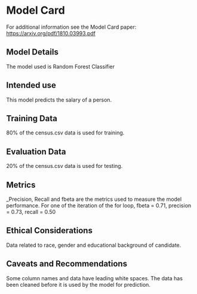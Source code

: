 # Model Card

For additional information see the Model Card paper: https://arxiv.org/pdf/1810.03993.pdf

## Model Details
The model used is Random Forest Classifier

## Intended use
This model predicts the salary of a person.

## Training Data
80% of the census.csv data is used for training.

## Evaluation Data
20% of the census.csv data is used for testing.

## Metrics
_Precision, Recall and fbeta are the metrics used to measure the model performance. For one of the iteration of the for loop, fbeta = 0.71, precision = 0.73, recall = 0.50

## Ethical Considerations
Data related to race, gender and educational background of candidate.

## Caveats and Recommendations
Some column names and data have leading white spaces. The data has been cleaned before it is used by the model for prediction.
